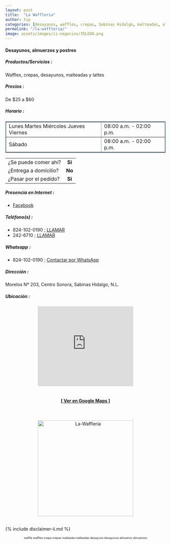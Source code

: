```yaml
---
layout: post
title:  "La Waffleria"
author: tip
categories: [desayunos, waffles, crepas, Sabinas Hidalgo, malteadas, almuerzos, postres]
permalink: "/la-waffleria/"
image: assets/images/ii-negocios/35LOGO.png
---
```

#### Desayunos, almuerzos y postres

##### Productos/Servicios :

Waffles, crepas, desayunos, malteadas y lattes

##### Precios :

De $25 a $60

##### Horario :

<table border="2" bordercolor="#8299b3" cellpadding="4" cellspacing="5">
<colgroup>
    <col width="60%" />
    <col width="40%" />
</colgroup>
    <tbody>
        <tr>
            <td>Lunes Martes Miércoles Jueves Viernes</td>
            <td>08:00 a.m. - 02:00 p.m.</td>
        </tr>
        <tr>
            <td>Sábado</td>
            <td>08:00 a.m. - 02:00 p.m.</td>
        </tr>
    </tbody>
</table>



|  |  |
| :----- | :-----: |
| ¿Se puede comer ahí? | **Si** |
| ¿Entrega a domicilio? | **No** |
| ¿Pasar por el pedido? | **Si** |



##### Presencia en Internet :

- [Facebook][FB]

##### Teléfono(s) :

- 824-102-0190 ; [LLAMAR][Tel1]
- 242-6710 ; [LLAMAR][Tel2]

##### Whatsapp :

- 824-102-0190 ; [Contactar por WhatsApp][WA1]


[FB]: https://www.facebook.com/La-Waffleria-Sabinas-Hidalgo-110227507197186

[Tel1]: tel:+528241020190
[Tel2]: tel:+528242426710

[WA1]: https://wa.me/528241020190?text=Hola,%20saludos%20desde%20PiiDO

##### Dirección :

Morelos Nº 203, Centro Sonora, Sabinas Hidalgo, N.L.

##### Ubicación :

<!--..... MAPAS .....-->
<center>
    <iframe allowfullscreen="" height="250" loading="lazy" src="https://www.google.com/maps/embed?pb=!1m14!1m8!1m3!1d892.6190626275743!2d-100.18608373739117!3d26.50480343215277!3m2!1i1024!2i768!4f13.1!3m3!1m2!1s0x86623fec28cfac2d%3A0xd6498422dad5ac8e!2sLa%20waffleria!5e0!3m2!1sen!2smx!4v1620917611927!5m2!1sen!2smx" style="border: 0;" width="300"></iframe><!--//CAMBIAR : width="300" height="250" acá arriba ^^-->
	<br />
	<br />
	<a href="https://goo.gl/maps/VoGotQUAkqMMBWbB8" target="_blank"><h4>[ Ver en Google Maps ]</h4></a><!--//CAMBIAR URL aquí-->
	<br />
	<br />
</center>
<!--..... /MAPAS .....-->

<!-- ===== 2da IMAGEN ===== --> 
<center>
    <img src="{{ site.baseurl }}/assets/images/ii-negocios/35producto.png" alt="La-Waffleria" style="height: 300px;"/>
</center>

<br />

<!-- Disclaimer & palabras clave
================================================== -->
{% include disclaimer-ii.md %}
<center>
	<span style="font-size: xx-small;">
		<!--Palabras Clave-->waffle waffles crepa crepas malteada malteadas desayuno desayunos almuerzo almuerzos
	</span>
</center>



<!-- END
================================================== -->